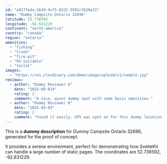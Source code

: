 ```yaml
---
id: "a817fe4a-2b3d-4cf5-8232-5581c7b20af2"
name: "Dummy Campsite Ontario 32696"
latitude: 52.736592
longitude: -92.631229
continent: "north-america"
country: "canada"
region: "ontario"
amenities:
  - "fishing"
  - "trash"
  - "fire-pit"
  - "RV-suitable"
  - "toilet"
images:
  - "https://res.cloudinary.com/demo/image/upload/v1/sample.jpg"
reviews:
  - author: "Dummy Reviewer A"
    date: "2025-08-014"
    rating: 3
    comment: "A nice, quiet dummy spot with some basic amenities."
  - author: "Dummy Reviewer B"
    date: "2025-04-03"
    rating: 2
    comment: "Found it easily. GPS was spot on for this dummy location."
---
```


This is a **dummy description** for Dummy Campsite Ontario 32696, generated for the proof of concept.

It provides a serene environment, perfect for demonstrating how SvelteKit can handle a large number of static pages. The coordinates are 52.736592, -92.631229.

